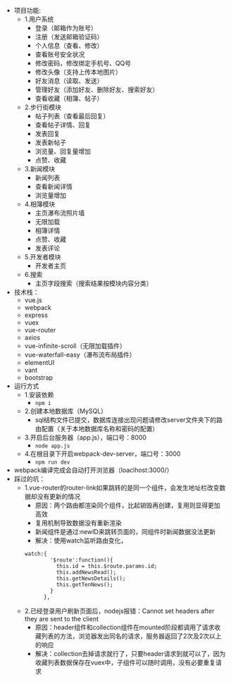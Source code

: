 - 项目功能:
  - 1.用户系统
    - 登录（邮箱作为账号）
    - 注册（发送邮箱验证码）
    - 个人信息（查看、修改）
    - 查看账号安全状况
    - 修改密码，修改绑定手机号、QQ号
    - 修改头像（支持上传本地图片）
    - 好友消息（读取、发送）
    - 管理好友（添加好友、删除好友、搜索好友）
    - 查看收藏（相簿、帖子）
  - 2.步行街模块
    - 帖子列表（查看最后回复）
    - 查看帖子详情、回复
    - 发表回复
    - 发表新帖子
    - 浏览量、回复量增加
    - 点赞、收藏
  - 3.新闻模块
    - 新闻列表
    - 查看新闻详情
    - 浏览量增加
  - 4.相簿模块
    - 主页瀑布流照片墙
    - 无限加载
    - 相簿详情
    - 点赞、收藏
    - 发表评论
  - 5.开发者模块
    - 开发者主页
  - 6.搜索
    - 主页字段搜索（搜索结果按模块内容分类）
- 技术栈：
  - vue.js
  - webpack
  - express
  - vuex
  - vue-router
  - axios
  - vue-infinite-scroll（无限加载插件）
  - vue-waterfall-easy（瀑布流布局插件）
  - elementUI
  - vant
  - bootstrap
- 运行方式
  - 1.安装依赖
    - ```npm i  ```
  - 2.创建本地数据库（MySQL）
    - sql结构文件已提交，数据库连接出现问题请修改server文件夹下的路由配置（关于本地数据库名称和密码的配置）
  - 3.开启后台服务器（app.js），端口号：8000
    - ```node app.js ```
  - 4.在根目录下开启webpack-dev-server，端口号：3000
    - ```npm run dev ```
- webpack编译完成会自动打开浏览器（loaclhost:3000/）
- 踩过的坑：
  - 1.vue-router的router-link如果跳转的是同一个组件，会发生地址栏改变数据却没有更新的情况
    - 原因：两个路由都渲染同个组件，比起销毁再创建，复用则显得更加高效
    - 复用机制导致数据没有重新渲染
    - 新闻组件是通过:newID来跳转页面的，同组件时新闻数据没法更新
    - 解决：使用watch监听路由变化，
    ```
    watch:{
            '$route':function(){
              this.id = this.$route.params.id;
              this.addNewsRead();
              this.getNewsDetails();
              this.getTenNews();
            }
          },
    ```
  - 2.已经登录用户刷新页面后，nodejs报错：Cannot set headers after they are sent to the client
    - 原因：header组件和collection组件在mounted阶段都调用了请求收藏列表的方法，浏览器发出同名的请求，服务器返回了2次及2次以上的响应
    - 解决：collection去掉请求就行了，只要header请求到就可以了，因为收藏列表数据保存在vuex中，子组件可以随时调用，没有必要重复请求

